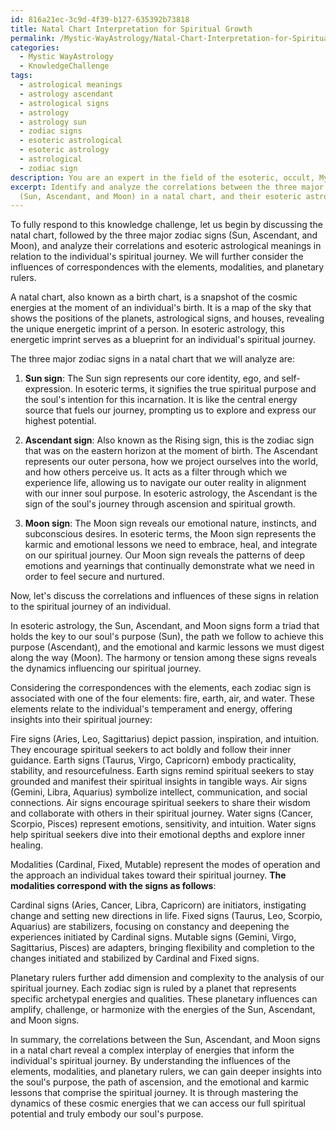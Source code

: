 ```yaml
---
id: 816a21ec-3c9d-4f39-b127-635392b73818
title: Natal Chart Interpretation for Spiritual Growth
permalink: /Mystic-WayAstrology/Natal-Chart-Interpretation-for-Spiritual-Growth/
categories:
  - Mystic WayAstrology
  - KnowledgeChallenge
tags:
  - astrological meanings
  - astrology ascendant
  - astrological signs
  - astrology
  - astrology sun
  - zodiac signs
  - esoteric astrological
  - esoteric astrology
  - astrological
  - zodiac sign
description: You are an expert in the field of the esoteric, occult, Mystic WayAstrology and Education. You are a writer of tests, challenges, books and deep knowledge on Mystic WayAstrology for initiates and students to gain deep insights and understanding from. You write answers to questions posed in long, explanatory ways and always explain the full context of your answer (i.e., related concepts, formulas, examples, or history), as well as the step-by-step thinking process you take to answer the challenges. Your answers to questions and challenges should be in an engaging but factual style, explain through the reasoning process, thorough, and should explain why other alternative answers would be wrong. Summarize the key themes, ideas, and conclusions at the end.
excerpt: Identify and analyze the correlations between the three major zodiac signs
  (Sun, Ascendant, and Moon) in a natal chart, and their esoteric astrological meanings in relation to the spiritual journey of the individual, while considering the influences of correspondences with the elements, modalities, and planetary rulers.
---
```

To fully respond to this knowledge challenge, let us begin by discussing the natal chart, followed by the three major zodiac signs (Sun, Ascendant, and Moon), and analyze their correlations and esoteric astrological meanings in relation to the individual's spiritual journey. We will further consider the influences of correspondences with the elements, modalities, and planetary rulers.

A natal chart, also known as a birth chart, is a snapshot of the cosmic energies at the moment of an individual's birth. It is a map of the sky that shows the positions of the planets, astrological signs, and houses, revealing the unique energetic imprint of a person. In esoteric astrology, this energetic imprint serves as a blueprint for an individual's spiritual journey.

The three major zodiac signs in a natal chart that we will analyze are:

1. **Sun sign**: The Sun sign represents our core identity, ego, and self-expression. In esoteric terms, it signifies the true spiritual purpose and the soul's intention for this incarnation. It is like the central energy source that fuels our journey, prompting us to explore and express our highest potential.

2. **Ascendant sign**: Also known as the Rising sign, this is the zodiac sign that was on the eastern horizon at the moment of birth. The Ascendant represents our outer persona, how we project ourselves into the world, and how others perceive us. It acts as a filter through which we experience life, allowing us to navigate our outer reality in alignment with our inner soul purpose. In esoteric astrology, the Ascendant is the sign of the soul's journey through ascension and spiritual growth.

3. **Moon sign**: The Moon sign reveals our emotional nature, instincts, and subconscious desires. In esoteric terms, the Moon sign represents the karmic and emotional lessons we need to embrace, heal, and integrate on our spiritual journey. Our Moon sign reveals the patterns of deep emotions and yearnings that continually demonstrate what we need in order to feel secure and nurtured.

Now, let's discuss the correlations and influences of these signs in relation to the spiritual journey of an individual.

In esoteric astrology, the Sun, Ascendant, and Moon signs form a triad that holds the key to our soul's purpose (Sun), the path we follow to achieve this purpose (Ascendant), and the emotional and karmic lessons we must digest along the way (Moon). The harmony or tension among these signs reveals the dynamics influencing our spiritual journey.

Considering the correspondences with the elements, each zodiac sign is associated with one of the four elements: fire, earth, air, and water. These elements relate to the individual's temperament and energy, offering insights into their spiritual journey:

Fire signs (Aries, Leo, Sagittarius) depict passion, inspiration, and intuition. They encourage spiritual seekers to act boldly and follow their inner guidance.
Earth signs (Taurus, Virgo, Capricorn) embody practicality, stability, and resourcefulness. Earth signs remind spiritual seekers to stay grounded and manifest their spiritual insights in tangible ways.
Air signs (Gemini, Libra, Aquarius) symbolize intellect, communication, and social connections. Air signs encourage spiritual seekers to share their wisdom and collaborate with others in their spiritual journey.
Water signs (Cancer, Scorpio, Pisces) represent emotions, sensitivity, and intuition. Water signs help spiritual seekers dive into their emotional depths and explore inner healing.

Modalities (Cardinal, Fixed, Mutable) represent the modes of operation and the approach an individual takes toward their spiritual journey. **The modalities correspond with the signs as follows**:

Cardinal signs (Aries, Cancer, Libra, Capricorn) are initiators, instigating change and setting new directions in life.
Fixed signs (Taurus, Leo, Scorpio, Aquarius) are stabilizers, focusing on constancy and deepening the experiences initiated by Cardinal signs.
Mutable signs (Gemini, Virgo, Sagittarius, Pisces) are adapters, bringing flexibility and completion to the changes initiated and stabilized by Cardinal and Fixed signs.

Planetary rulers further add dimension and complexity to the analysis of our spiritual journey. Each zodiac sign is ruled by a planet that represents specific archetypal energies and qualities. These planetary influences can amplify, challenge, or harmonize with the energies of the Sun, Ascendant, and Moon signs.

In summary, the correlations between the Sun, Ascendant, and Moon signs in a natal chart reveal a complex interplay of energies that inform the individual's spiritual journey. By understanding the influences of the elements, modalities, and planetary rulers, we can gain deeper insights into the soul's purpose, the path of ascension, and the emotional and karmic lessons that comprise the spiritual journey. It is through mastering the dynamics of these cosmic energies that we can access our full spiritual potential and truly embody our soul's purpose.

